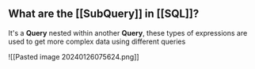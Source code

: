 
## What are the [[SubQuery]] in [[SQL]]?

It's a **Query** nested within another **Query**, these types of expressions are used to get more complex data using different queries

![[Pasted image 20240126075624.png]]
